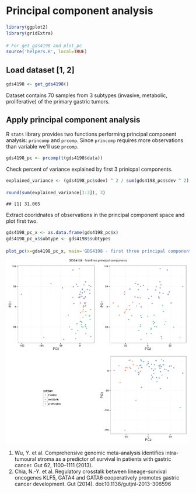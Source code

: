 # Principal component analysis


```r
library(ggplot2)
library(gridExtra)

# For get_gds4198 and plot_pc
source('helpers.R', local=TRUE)
```

## Load dataset [1, 2]


```r
gds4198 <- get_gds4198()
```

Dataset contains 70 samples from 3 subtypes (invasive, metabolic, proliferative) of the primary gastric tumors.


## Apply principal component analysis

R `stats` library provides two functions performing principal component analysis: `princomp` and `prcomp`. Since `princomp` requires more observations than variable we'll use `prcomp`.


```r
gds4198_pc <- prcomp(t(gds4198$data))
```

Check percent of variance explained by first 3 prinicpal components.


```r
explained_variance <- (gds4198_pc$sdev) ^ 2 / sum(gds4198_pc$sdev ^ 2) * 100

round(sum(explained_variance[1:3]), 3)
```

```
## [1] 31.065
```

Extract cooridnates of observations in the principal component space and plot first two.


```r
gds4198_pc_x <- as.data.frame(gds4198_pc$x)
gds4198_pc_x$subtype <- gds4198$subtypes

plot_pc(x=gds4198_pc_x, main='GDS4198 - first three principal components')
```

![](principal-component-analysis_files/figure-html/unnamed-chunk-4-1.png) 

1. Wu, Y. et al. Comprehensive genomic meta-analysis identifies intra-tumoural stroma as a predictor of survival in patients with gastric cancer. Gut 62, 1100–1111 (2013).
2. Chia, N.-Y. et al. Regulatory crosstalk between lineage-survival oncogenes KLF5, GATA4 and GATA6 cooperatively promotes gastric cancer development. Gut (2014). doi:10.1136/gutjnl-2013-306596
